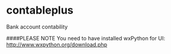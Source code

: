 contableplus
============

Bank account contability

####PLEASE NOTE
You need to have installed wxPython for UI:
http://www.wxpython.org/download.php
